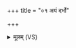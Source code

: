 +++
title = "०१ अयं दर्भो"

+++
<details><summary>मूलम् (VS)</summary>

अ॒यं द॒र्भो विम॑न्युकः॒ स्वाय॒ चार॑णाय च।  
म॒न्योर्वि॑मन्युकस्या॒यं म॑न्यु॒शम॑न उच्यते ॥
</details>